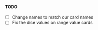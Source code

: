 #### TODO

- [ ] Change names to match our card names
- [ ] Fix the dice values on range value cards